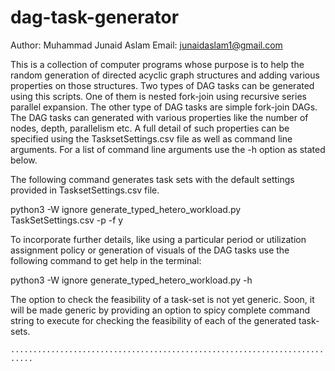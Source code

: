 # dag-task-generator
Author: Muhammad Junaid Aslam
Email: junaidaslam1@gmail.com

This is a collection of computer programs whose purpose is to help the random generation of directed acyclic graph structures and adding
various properties on those structures. Two types of DAG tasks can be generated using this scripts. One of them is nested fork-join using recursive series parallel expansion. The other type of DAG tasks are simple fork-join DAGs. The DAG tasks can generated with various properties like the number of nodes, depth, parallelism etc. A full detail of such properties can be specified using the TasksetSettings.csv file as well as command line arguments. For a list of command line arguments use the -h option as stated below.

The following command generates task sets with the default settings provided in TasksetSettings.csv file.

python3 -W ignore generate_typed_hetero_workload.py TaskSetSettings.csv -p -f y

To incorporate further details, like using a particular period or utilization assignment policy or generation of visuals of the DAG tasks
use the following command to get help in the terminal:

python3 -W ignore generate_typed_hetero_workload.py -h

The option to check the feasibility of a task-set is not yet generic. Soon, it will be made generic by providing an option to spicy complete command string to execute for checking the feasibility of each of the generated task-sets.

`...........................................................................`


